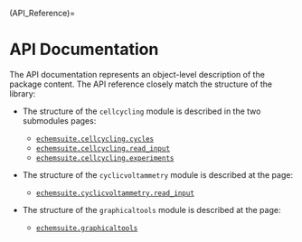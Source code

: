 (API_Reference)=
# API Documentation

The API documentation represents an object-level description of the package content. The API reference closely match the structure of the library: 

* The structure of the `cellcycling` module is described in the two submodules pages:

    * [`echemsuite.cellcycling.cycles`](API-cellcycling-cycles)
    * [`echemsuite.cellcycling.read_input`](API-cellcycling-read_input)
    * [`echemsuite.cellcycling.experiments`](API-cellcycling-experiments)

* The structure of the `cyclicvoltammetry` module is described at the page:
    * [`echemsuite.cyclicvoltammetry.read_input`](API-cyclicvoltammetry-read_input)

* The structure of the `graphicaltools` module is described at the page:
    * [`echemsuite.graphicaltools`](API-graphicaltools)
